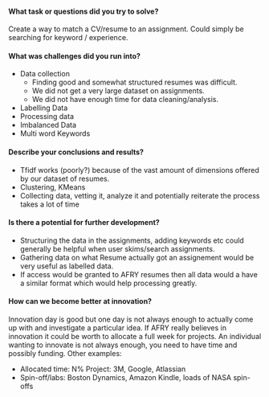 #### What task or questions did you try to solve?
Create a way to match a CV/resume to an assignment. Could simply be searching for keyword / experience.

#### What was challenges did you run into?
- Data collection
	- Finding good and somewhat structured resumes was difficult.
	- We did not get a very large dataset on assignments.
	- We did not have enough time for data cleaning/analysis.
- Labelling Data
- Processing data
- Imbalanced Data
- Multi word Keywords

#### Describe your conclusions and results?
- Tfidf works (poorly?) because of the vast amount of dimensions offered by our dataset of resumes.
- Clustering, KMeans
- Collecting data, vetting it, analyze it and potentially reiterate the process takes a lot of time

#### Is there a potential for further development?
- Structuring the data in the assignments, adding keywords etc could generally be helpful when user skims/search assignments.
- Gathering data on what Resume actually got an assignement would be very useful as labelled data.
- If access would be granted to AFRY resumes then all data would a have a similar format which would help processing greatly.

#### How can we become better at innovation?
Innovation day is good but one day is not always enough to actually come up with and investigate a particular idea. If AFRY really believes in innovation it could be worth to allocate a full week for projects. An individual wanting to innovate is not always enough, you need to have time and possibly funding.
Other examples:
- Allocated time: N% Project: 3M, Google, Atlassian
- Spin-off/labs: Boston Dynamics, Amazon Kindle, loads of NASA spin-offs
